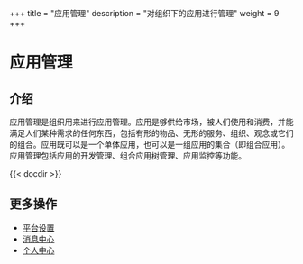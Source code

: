 ﻿+++
title = "应用管理"
description = "对组织下的应用进行管理"
weight = 9
+++

# 应用管理

## 介绍

应用管理是组织用来进行应用管理。应用是够供给市场，被人们使用和消费，并能满足人们某种需求的任何东西，包括有形的物品、无形的服务、组织、观念或它们的组合。应用既可以是一个单体应用，也可以是一组应用的集合（即组合应用）。应用管理包括应用的开发管理、组合应用树管理、应用监控等功能。

{{< docdir >}}

## 更多操作
- [平台设置](..//platform)
- [消息中心](..//message)
- [个人中心](..//person)